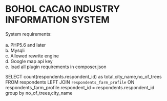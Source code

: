 # BOHOL CACAO INDUSTRY INFORMATION SYSTEM
System requirements:<br/>
<br/>
a. PHP5.6 and later<br/>
b. Mysqli <br/>
c. Allowed rewrite engine<br/>
d. Google map api key<br/>
e. load all plugin requirements in composer.json<br/>

SELECT count(respondents.respondent_id) as total,city_name,no_of_trees FROM respondents LEFT JOIN `respondents_farm_profile` ON respondents_farm_profile.respondent_id = respondents.respondent_id group by no_of_trees,city_name
